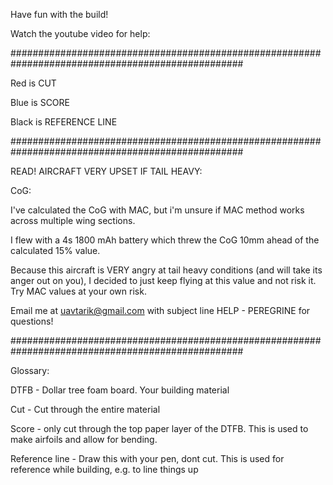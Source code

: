 Have fun with the build! 

Watch the youtube video for help:


##################################################################################################

Red is CUT

Blue is SCORE 

Black is REFERENCE LINE

##################################################################################################

READ! AIRCRAFT VERY UPSET IF TAIL HEAVY:

CoG:


I've calculated the CoG with MAC, but i'm unsure if MAC method works across multiple wing sections.

I flew with a 4s 1800 mAh battery which threw the CoG 10mm ahead of the calculated 15% value.

Because this aircraft is VERY angry at tail heavy conditions (and will take its anger out on you), I decided to just keep flying
at this value and not risk it. Try MAC values at your own risk. 

Email me at uavtarik@gmail.com with subject line HELP - PEREGRINE for questions!


##################################################################################################

Glossary:


DTFB - Dollar tree foam board. Your building material

Cut - Cut through the entire material

Score - only cut through the top paper layer of the DTFB. This is used to make airfoils and allow for bending.

Reference line - Draw this with your pen, dont cut. This is used for reference while building, e.g. to line things up